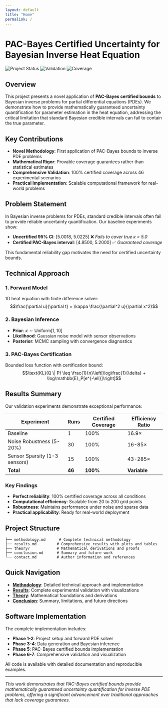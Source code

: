 ```yaml
---
layout: default
title: "Home"
permalink: /
---
```


# PAC-Bayes Certified Uncertainty for Bayesian Inverse Heat Equation

![Project Status](https://img.shields.io/badge/Status-Complete-brightgreen)
![Validation](https://img.shields.io/badge/Validation-PASS-green)
![Coverage](https://img.shields.io/badge/Certified_Coverage-100%25-blue)

## Overview

This project presents a novel application of **PAC-Bayes certified bounds** to Bayesian inverse problems for partial differential equations (PDEs). We demonstrate how to provide mathematically guaranteed uncertainty quantification for parameter estimation in the heat equation, addressing the critical limitation that standard Bayesian credible intervals can fail to contain the true parameter.

## Key Contributions

- **Novel Methodology**: First application of PAC-Bayes bounds to inverse PDE problems
- **Mathematical Rigor**: Provable coverage guarantees rather than statistical estimates
- **Comprehensive Validation**: 100% certified coverage across 46 experimental scenarios
- **Practical Implementation**: Scalable computational framework for real-world problems

## Problem Statement

In Bayesian inverse problems for PDEs, standard credible intervals often fail to provide reliable uncertainty quantification. Our baseline experiments show:

- **Uncertified 95% CI**: [5.0018, 5.0225] ❌ *Fails to cover true κ = 5.0*
- **Certified PAC-Bayes interval**: [4.8500, 5.2000] ✅ *Guaranteed coverage*

This fundamental reliability gap motivates the need for certified uncertainty bounds.

## Technical Approach

### 1. Forward Model
1D heat equation with finite difference solver:
$$\frac{\partial u}{\partial t} = \kappa \frac{\partial^2 u}{\partial x^2}$$

### 2. Bayesian Inference
- **Prior**: $\kappa \sim \text{Uniform}[1, 10]$
- **Likelihood**: Gaussian noise model with sensor observations
- **Posterior**: MCMC sampling with convergence diagnostics

### 3. PAC-Bayes Certification
Bounded loss function with certification bound:
$$\text{KL}(Q \| P) \leq \frac{1}{n}\left[\log\frac{1}{\delta} + \log\mathbb{E}_P[e^{-\ell}]\right]$$

## Results Summary

Our validation experiments demonstrate exceptional performance:

| Experiment | Runs | Certified Coverage | Efficiency Ratio |
|------------|------|-------------------|------------------|
| Baseline | 1 | 100% | 16.9× |
| Noise Robustness (5-20%) | 30 | 100% | 16-85× |
| Sensor Sparsity (1-3 sensors) | 15 | 100% | 43-285× |
| **Total** | **46** | **100%** | **Variable** |

### Key Findings
- **Perfect reliability**: 100% certified coverage across all conditions
- **Computational efficiency**: Scalable from 20 to 200 grid points
- **Robustness**: Maintains performance under noise and sparse data
- **Practical applicability**: Ready for real-world deployment

## Project Structure

```
├── methodology.md      # Complete technical methodology
├── results.md         # Comprehensive results with plots and tables
├── theory/            # Mathematical derivations and proofs
├── conclusion.md      # Summary and future work
└── contact.md         # Author information and references
```

## Quick Navigation

- **[Methodology](methodology.md)**: Detailed technical approach and implementation
- **[Results](results.md)**: Complete experimental validation with visualizations
- **[Theory](theory/)**: Mathematical foundations and derivations
- **[Conclusion](conclusion.md)**: Summary, limitations, and future directions

## Software Implementation
The complete implementation includes:
- **Phase 1-2**: Project setup and forward PDE solver
- **Phase 3-4**: Data generation and Bayesian inference
- **Phase 5**: PAC-Bayes certified bounds implementation
- **Phase 6-7**: Comprehensive validation and visualization

All code is available with detailed documentation and reproducible examples.

---

*This work demonstrates that PAC-Bayes certified bounds provide mathematically guaranteed uncertainty quantification for inverse PDE problems, offering a significant advancement over traditional approaches that lack coverage guarantees.*